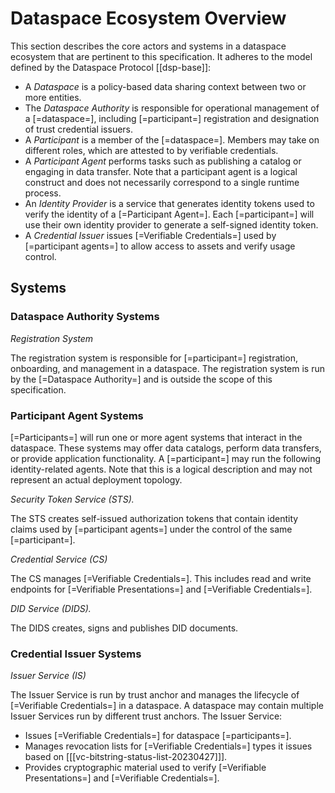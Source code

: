 # Dataspace Ecosystem Overview

This section describes the core actors and systems in a dataspace ecosystem that are pertinent to this specification. It
adheres to the model defined by the Dataspace Protocol [[dsp-base]]:

- A <dfn>Dataspace</dfn> is a policy-based data sharing context between two or more entities.
- The <dfn>Dataspace Authority</dfn> is responsible for operational management of a [=dataspace=],
  including [=participant=] registration and designation of trust credential issuers.
- A <dfn>Participant</dfn> is a member of the [=dataspace=]. Members may take on different roles, which are attested to
  by verifiable credentials.
- A <dfn>Participant Agent</dfn> performs tasks such as publishing a catalog or engaging in data transfer. Note that a
  participant agent is a logical construct and does not necessarily correspond to a single runtime process.
- An <dfn>Identity Provider</dfn> is a service that generates identity tokens used to verify the identity of a
  [=Participant Agent=]. Each [=participant=] will use their own identity provider to generate a self-signed identity
  token.
- A <dfn>Credential Issuer</dfn> issues [=Verifiable Credentials=] used by [=participant agents=] to allow access to
  assets and verify usage control.

## Systems

### Dataspace Authority Systems

<dfn data-lt="rs | Registration System">Registration System</dfn>

The registration system is responsible for [=participant=] registration, onboarding, and management in a dataspace.
The registration system is run by the [=Dataspace Authority=] and is outside the scope of this specification.

### Participant Agent Systems

[=Participants=] will run one or more agent systems that interact in the dataspace. These systems may offer data
catalogs, perform data transfers, or provide application functionality. A [=participant=] may run the following
identity-related agents. Note that this is a logical description and may not represent an actual deployment topology.

<dfn data-lt="sts | Secure Token Service">Security Token Service (STS).</dfn>

The STS creates self-issued authorization tokens that contain identity claims used by [=participant agents=] under the
control of the same [=participant=].

<dfn data-lt="cs | Credential Service">Credential Service (CS)</dfn>

The CS manages [=Verifiable Credentials=]. This includes read and write endpoints for [=Verifiable Presentations=]
and [=Verifiable Credentials=].

<dfn data-lt="dids | DID Service">DID Service (DIDS).</dfn>

The DIDS creates, signs and publishes DID documents.

### Credential Issuer Systems

<dfn data-lt="is | Issuer Service">Issuer Service (IS)</dfn>

The Issuer Service is run by trust anchor and manages the lifecycle of [=Verifiable Credentials=] in a dataspace. A
dataspace may contain multiple Issuer Services run by different trust anchors. The Issuer Service:

- Issues  [=Verifiable Credentials=] for dataspace [=participants=].
- Manages revocation lists for  [=Verifiable Credentials=] types it issues based
  on [[[vc-bitstring-status-list-20230427]]].
- Provides cryptographic material used to verify  [=Verifiable Presentations=] and [=Verifiable Credentials=]. 
